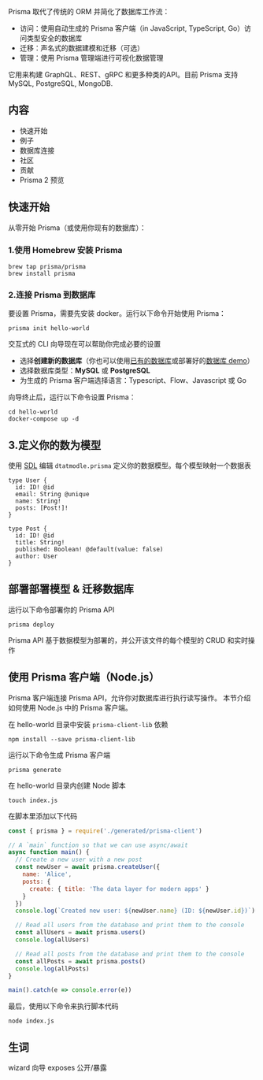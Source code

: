 Prisma 取代了传统的 ORM 并简化了数据库工作流：

- 访问：使用自动生成的 Prisma 客户端（in JavaScript, TypeScript, Go）访问类型安全的数据库
- 迁移：声名式的数据建模和迁移（可选）
- 管理：使用 Prisma 管理端进行可视化数据管理

它用来构建 GraphQL、REST、gRPC 和更多种类的API。目前 Prisma 支持MySQL, PostgreSQL, MongoDB.

## 内容
- 快速开始
- 例子
- 数据库连接
- 社区
- 贡献
- Prisma 2 预览


## 快速开始
从零开始 Prisma（或使用你现有的数据库）：

### 1.使用 Homebrew 安装 Prisma

```shell
brew tap prisma/prisma
brew install prisma
```

### 2.连接 Prisma 到数据库
要设置 Prisma，需要先安装 docker。运行以下命令开始使用 Prisma：

```
prisma init hello-world
```

交互式的 CLI 向导现在可以帮助你完成必要的设置
- 选择**创建新的数据库**（你也可以使用[已有的数据库](https://www.prisma.io/docs/-t003/)或部署好的[数据库 demo](https://www.prisma.io/docs/?redirect=%2Fdocs%2F-t001%2F)）
- 选择数据库类型：**MySQL** 或 **PostgreSQL**
- 为生成的 Prisma 客户端选择语言：Typescript、Flow、Javascript 或 Go

向导终止后，运行以下命令设置 Prisma：
```shell
cd hello-world
docker-compose up -d
```

## 3.定义你的数为模型
使用 [SDL](https://www.prisma.io/blog/graphql-sdl-schema-definition-language-6755bcb9ce51/) 编辑 `dtatmodle.prisma` 定义你的数据模型。每个模型映射一个数据表

```
type User {
  id: ID! @id
  email: String @unique
  name: String!
  posts: [Post!]!
}

type Post {
  id: ID! @id
  title: String!
  published: Boolean! @default(value: false)
  author: User
}
```

## 部署部署模型 & 迁移数据库
运行以下命令部署你的 Prisma API
```
prisma deploy
```
Prisma API 基于数据模型为部署的，并公开该文件的每个模型的 CRUD 和实时操作

## 使用 Prisma 客户端（Node.js）
Prisma 客户端连接 Prisma API，允许你对数据库进行执行读写操作。
本节介绍如何使用 Node.js 中的 Prisma 客户端。 

在 hello-world 目录中安装 `prisma-client-lib` 依赖
```
npm install --save prisma-client-lib
```

运行以下命令生成 Prisma 客户端
```
prisma generate
```

在 hello-world 目录内创建 Node 脚本
```
touch index.js
```

在脚本里添加以下代码
```js
const { prisma } = require('./generated/prisma-client')

// A `main` function so that we can use async/await
async function main() {
  // Create a new user with a new post
  const newUser = await prisma.createUser({
    name: 'Alice',
    posts: {
      create: { title: 'The data layer for modern apps' }
    }
  })
  console.log(`Created new user: ${newUser.name} (ID: ${newUser.id})`)

  // Read all users from the database and print them to the console
  const allUsers = await prisma.users()
  console.log(allUsers)

  // Read all posts from the database and print them to the console
  const allPosts = await prisma.posts()
  console.log(allPosts)
}

main().catch(e => console.error(e))
```

最后，使用以下命令来执行脚本代码
```
node index.js
```

## 生词
wizard 向导
exposes 公开/暴露
